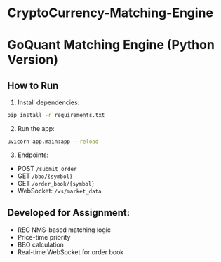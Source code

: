# CryptoCurrency-Matching-Engine
# GoQuant Matching Engine (Python Version)

## How to Run

1. Install dependencies:

```bash
pip install -r requirements.txt
```

2. Run the app:

```bash
uvicorn app.main:app --reload
```

3. Endpoints:
- POST `/submit_order`
- GET `/bbo/{symbol}`
- GET `/order_book/{symbol}`
- WebSocket: `/ws/market_data`

## Developed for Assignment:
- REG NMS-based matching logic
- Price-time priority
- BBO calculation
- Real-time WebSocket for order book
